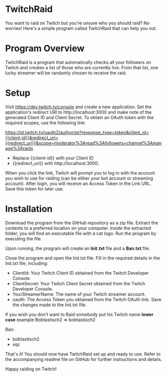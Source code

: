 # TwitchRaid

You want to raid on Twitch but you're unsure who you should raid? No worries! Here's a simple program called TwitchRaid that can help you out.

# Program Overview

TwitchRaid is a program that automatically checks all your followers on Twitch and creates a list of those who are currently live. From that list, one lucky streamer will be randomly chosen to receive the raid.

# Setup

Visit https://dev.twitch.tv/console and create a new application.
Set the application's redirect URI to http://localhost:3000 and make note of the generated Client ID and Client Secret.
To obtain an OAuth token with the required scopes, use the following link:


https://id.twitch.tv/oauth2/authorize?response_type=token&client_id={{client-id}}&redirect_uri={{redirect_uri}}&scope=moderator%3Aread%3Afollowers+channel%3Amanage%3Araids


- Replace {{client-id}} with your Client ID
- {{redirect_uri}} with http://localhost:3000.


When you click the link, Twitch will prompt you to log in with the account you wish to use for raiding (can be either your bot account or streaming account). After login, you will receive an Access Token in the Link URL. Save this token for later use.

# Installation

Download the program from the GitHub repository as a zip file.
Extract the contents to a preferred location on your computer.
Inside the extracted folder, you will find an executable file with a cat logo.
Run the program by executing the file.

Upon running, the program will create an **Init.txt** file and a **Ban.txt** file.

Close the program and open the Init.txt file.
Fill in the required details in the Init.txt file, including:
- ClientId: Your Twitch Client ID obtained from the Twitch Developer Console.
- ClientSecret: Your Twitch Client Secret obtained from the Twitch Developer Console.
- YourStreamerName: The name of your Twitch streamer account.
- oauth: The Access Token you obtained from the Twitch OAuth link.
Save the changes made to the Init.txt file.

If you wish you don't want to Raid somebody put his Twitch name **lower case** example Bobtastisch2 => bobtastisch2
 
 Ban:
 - bobtastisch2
 - xqc
 
That's it! You should now have TwitchRaid set up and ready to use. Refer to the accompanying readme file on GitHub for further instructions and details.

Happy raiding on Twitch!

